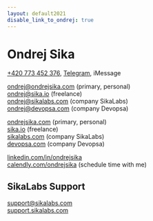 ```yaml
---
layout: default2021
disable_link_to_ondrej: true
---
```


# Ondrej Sika

[+420 773 452 376](tel:+420773452376), [Telegram](https://t.me/ondrejsika), iMessage

<ondrej@ondrejsika.com> (primary, personal)
<br/>
<ondrej@sika.io> (freelance)
<br/>
<ondrej@sikalabs.com> (company SikaLabs)
<br/>
<ondrej@devopsa.com> (company Devopsa)

[ondrejsika.com](https://ondrejsika.com) (primary, personal)
<br/>
[sika.io](https://sika.io) (freelance)
<br/>
[sikalabs.com](https://sikalabs.com) (company SikaLabs)
<br/>
[devopsa.com](https://devopsa.com) (company Devopsa)

[linkedin.com/in/ondrejsika](https://www.linkedin.com/in/ondrejsika/)
<br/>
[calendly.com/ondrejsika](https://calendly.com/ondrejsika) (schedule time with me)

## SikaLabs Support

<support@sikalabs.com>
<br/>
[support.sikalabs.com](https://support.sikalabs.com)
